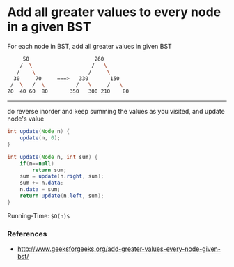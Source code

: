 # Add all greater values to every node in a given BST

For each node in BST, add all greater values in given BST

```bash
     50                     260
    /  \                   /   \
   /    \                 /     \
  30     70     ===>   330       150
 /  \   /  \          /   \     /   \
20  40 60  80       350   300 210    80
```

---

do reverse inorder and keep summing the values as you visited, and update node's value

```java
int update(Node n) {
    update(n, 0);
}

int update(Node n, int sum) {
    if(n==null)
        return sum;
    sum = update(n.right, sum);
    sum += n.data;
    n.data = sum;
    return update(n.left, sum);
}
```

Running-Time: `$O(n)$`

### References

* <http://www.geeksforgeeks.org/add-greater-values-every-node-given-bst/>
